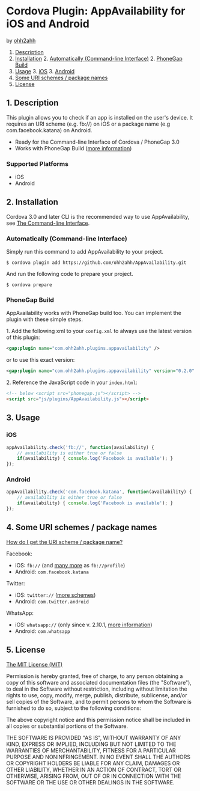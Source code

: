 # Cordova Plugin: AppAvailability for iOS and Android

by [ohh2ahh](http://ohh2ahh.com)

1. [Description](https://github.com/ohh2ahh/AppAvailability#1-description)
2. [Installation](https://github.com/ohh2ahh/AppAvailability#2-installation)
	2. [Automatically (Command-line Interface)](https://github.com/ohh2ahh/AppAvailability#automatically-command-line-interface)
	2. [PhoneGap Build](https://github.com/ohh2ahh/AppAvailability#phonegap-build)
3. [Usage](https://github.com/ohh2ahh/AppAvailability#3-usage)
	3. [iOS](https://github.com/ohh2ahh/AppAvailability#ios)
	3. [Android](https://github.com/ohh2ahh/AppAvailability#android)
4. [Some URI schemes / package names](https://github.com/ohh2ahh/AppAvailability#4-some-uri-schemes--package-names)
5. [License](https://github.com/ohh2ahh/AppAvailability#5-license)

## 1. Description

This plugin allows you to check if an app is installed on the user's device.
It requires an URI scheme (e.g. fb://) on iOS or a package name (e.g com.facebook.katana) on Android.

* Ready for the Command-line Interface of Cordova / PhoneGap 3.0
* Works with PhoneGap Build ([more information](https://build.phonegap.com/plugins/17))

### Supported Platforms

* iOS
* Android

## 2. Installation

Cordova 3.0 and later CLI is the recommended way to use AppAvailability, see [The Command-line Interface](http://cordova.apache.org/docs/en/3.0.0/guide_cli_index.md.html#The%20Command-line%20Interface).

### Automatically (Command-line Interface)
Simply run this command to add AppAvailability to your project.

```
$ cordova plugin add https://github.com/ohh2ahh/AppAvailability.git
```

And run the following code to prepare your project.
```
$ cordova prepare
```

### PhoneGap Build

AppAvailability works with PhoneGap build too. You can implement the plugin with these simple steps.

1\. Add the following xml to your `config.xml` to always use the latest version of this plugin:
```xml
<gap:plugin name="com.ohh2ahh.plugins.appavailability" />
```
or to use this exact version:
```xml
<gap:plugin name="com.ohh2ahh.plugins.appavailability" version="0.2.0" />
```

2\. Reference the JavaScript code in your `index.html`:
```html
<!-- below <script src="phonegap.js"></script> -->
<script src="js/plugins/AppAvailability.js"></script>
```

## 3. Usage

### iOS

```javascript
appAvailability.check('fb://', function(availability) {
    // availability is either true or false
    if(availability) { console.log('Facebook is available'); }
});
```

### Android

```javascript
appAvailability.check('com.facebook.katana', function(availability) {
    // availability is either true or false
    if(availability) { console.log('Facebook is available'); }
});
```

## 4. Some URI schemes / package names

[How do I get the URI scheme / package name?](https://github.com/ohh2ahh/AppAvailability/issues/2#issuecomment-22203591)

Facebook:
* iOS: `fb://` (and [many more](http://wiki.akosma.com/IPhone_URL_Schemes#Facebook) as `fb://profile`)
* Android: `com.facebook.katana`

Twitter:
* iOS: `twitter://` ([more schemes](http://wiki.akosma.com/IPhone_URL_Schemes#Twitter))
* Android: `com.twitter.android`

WhatsApp:
* iOS: `whatsapp://` (only since v. 2.10.1, [more information](http://www.whatsapp.com/faq/en/iphone/23559013))
* Android: `com.whatsapp`

## 5. License

[The MIT License (MIT)](http://www.opensource.org/licenses/mit-license.html)

Permission is hereby granted, free of charge, to any person obtaining a copy
of this software and associated documentation files (the "Software"), to deal
in the Software without restriction, including without limitation the rights
to use, copy, modify, merge, publish, distribute, sublicense, and/or sell
copies of the Software, and to permit persons to whom the Software is
furnished to do so, subject to the following conditions:

The above copyright notice and this permission notice shall be included in
all copies or substantial portions of the Software.

THE SOFTWARE IS PROVIDED "AS IS", WITHOUT WARRANTY OF ANY KIND, EXPRESS OR
IMPLIED, INCLUDING BUT NOT LIMITED TO THE WARRANTIES OF MERCHANTABILITY,
FITNESS FOR A PARTICULAR PURPOSE AND NONINFRINGEMENT. IN NO EVENT SHALL THE
AUTHORS OR COPYRIGHT HOLDERS BE LIABLE FOR ANY CLAIM, DAMAGES OR OTHER
LIABILITY, WHETHER IN AN ACTION OF CONTRACT, TORT OR OTHERWISE, ARISING FROM,
OUT OF OR IN CONNECTION WITH THE SOFTWARE OR THE USE OR OTHER DEALINGS IN
THE SOFTWARE.
